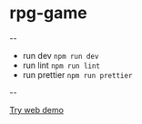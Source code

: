 # rpg-game
--

- run dev `npm run dev`
- run lint `npm run lint`
- run prettier `npm run prettier`

--

[Try web demo](https://jsmaraphongame.herokuapp.com/)
